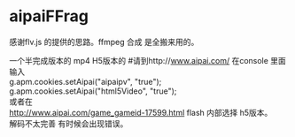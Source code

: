 # aipaiFFrag
感谢flv.js 的提供的思路。ffmpeg 合成 是全搬来用的。

一个半完成版本的 mp4 H5版本的 
#请到http://www.aipai.com/ 
在console  里面输入  </br> 
g.apm.cookies.setAipai("aipaipv", "true");  </br>
g.apm.cookies.setAipai("html5Video", "true");    </br>
或者在</br>
http://www.aipai.com/game_gameid-17599.html flash 内部选择 h5版本。</br>
解码不太完善 有时候会出现错误。 